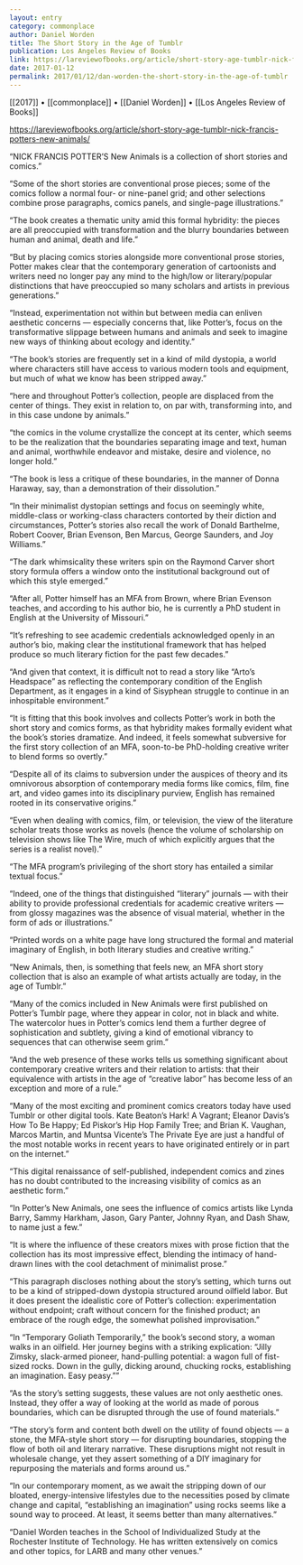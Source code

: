 ```yaml
---
layout: entry
category: commonplace
author: Daniel Worden
title: The Short Story in the Age of Tumblr
publication: Los Angeles Review of Books
link: https://lareviewofbooks.org/article/short-story-age-tumblr-nick-francis-potters-new-animals/
date: 2017-01-12
permalink: 2017/01/12/dan-worden-the-short-story-in-the-age-of-tumblr
---
```


[[2017]] • [[commonplace]] • [[Daniel Worden]] • [[Los Angeles Review of Books]]

https://lareviewofbooks.org/article/short-story-age-tumblr-nick-francis-potters-new-animals/

“NICK FRANCIS POTTER’S New Animals is a collection of short stories and comics.”

“Some of the short stories are conventional prose pieces; some of the comics follow a normal four- or nine-panel grid; and other selections combine prose paragraphs, comics panels, and single-page illustrations.”

“The book creates a thematic unity amid this formal hybridity: the pieces are all preoccupied with transformation and the blurry boundaries between human and animal, death and life.”

“But by placing comics stories alongside more conventional prose stories, Potter makes clear that the contemporary generation of cartoonists and writers need no longer pay any mind to the high/low or literary/popular distinctions that have preoccupied so many scholars and artists in previous generations.”

“Instead, experimentation not within but between media can enliven aesthetic concerns — especially concerns that, like Potter’s, focus on the transformative slippage between humans and animals and seek to imagine new ways of thinking about ecology and identity.”

“The book’s stories are frequently set in a kind of mild dystopia, a world where characters still have access to various modern tools and equipment, but much of what we know has been stripped away.”

“here and throughout Potter’s collection, people are displaced from the center of things. They exist in relation to, on par with, transforming into, and in this case undone by animals.”

“the comics in the volume crystallize the concept at its center, which seems to be the realization that the boundaries separating image and text, human and animal, worthwhile endeavor and mistake, desire and violence, no longer hold.”

“The book is less a critique of these boundaries, in the manner of Donna Haraway, say, than a demonstration of their dissolution.”

“In their minimalist dystopian settings and focus on seemingly white, middle-class or working-class characters contorted by their diction and circumstances, Potter’s stories also recall the work of Donald Barthelme, Robert Coover, Brian Evenson, Ben Marcus, George Saunders, and Joy Williams.”

“The dark whimsicality these writers spin on the Raymond Carver short story formula offers a window onto the institutional background out of which this style emerged.”

“After all, Potter himself has an MFA from Brown, where Brian Evenson teaches, and according to his author bio, he is currently a PhD student in English at the University of Missouri.”

“It’s refreshing to see academic credentials acknowledged openly in an author’s bio, making clear the institutional framework that has helped produce so much literary fiction for the past few decades.”

“And given that context, it is difficult not to read a story like “Arto’s Headspace” as reflecting the contemporary condition of the English Department, as it engages in a kind of Sisyphean struggle to continue in an inhospitable environment.”

“It is fitting that this book involves and collects Potter’s work in both the short story and comics forms, as that hybridity makes formally evident what the book’s stories dramatize. And indeed, it feels somewhat subversive for the first story collection of an MFA, soon-to-be PhD-holding creative writer to blend forms so overtly.”

“Despite all of its claims to subversion under the auspices of theory and its omnivorous absorption of contemporary media forms like comics, film, fine art, and video games into its disciplinary purview, English has remained rooted in its conservative origins.”

“Even when dealing with comics, film, or television, the view of the literature scholar treats those works as novels (hence the volume of scholarship on television shows like The Wire, much of which explicitly argues that the series is a realist novel).”

“The MFA program’s privileging of the short story has entailed a similar textual focus.”

“Indeed, one of the things that distinguished “literary” journals — with their ability to provide professional credentials for academic creative writers — from glossy magazines was the absence of visual material, whether in the form of ads or illustrations.”

“Printed words on a white page have long structured the formal and material imaginary of English, in both literary studies and creative writing.”

“New Animals, then, is something that feels new, an MFA short story collection that is also an example of what artists actually are today, in the age of Tumblr.”

“Many of the comics included in New Animals were first published on Potter’s Tumblr page, where they appear in color, not in black and white. The watercolor hues in Potter’s comics lend them a further degree of sophistication and subtlety, giving a kind of emotional vibrancy to sequences that can otherwise seem grim.”

“And the web presence of these works tells us something significant about contemporary creative writers and their relation to artists: that their equivalence with artists in the age of “creative labor” has become less of an exception and more of a rule.”

“Many of the most exciting and prominent comics creators today have used Tumblr or other digital tools. Kate Beaton’s Hark! A Vagrant; Eleanor Davis’s How To Be Happy; Ed Piskor’s Hip Hop Family Tree; and Brian K. Vaughan, Marcos Martin, and Muntsa Vicente’s The Private Eye are just a handful of the most notable works in recent years to have originated entirely or in part on the internet.”

“This digital renaissance of self-published, independent comics and zines has no doubt contributed to the increasing visibility of comics as an aesthetic form.”

“In Potter’s New Animals, one sees the influence of comics artists like Lynda Barry, Sammy Harkham, Jason, Gary Panter, Johnny Ryan, and Dash Shaw, to name just a few.”

“It is where the influence of these creators mixes with prose fiction that the collection has its most impressive effect, blending the intimacy of hand-drawn lines with the cool detachment of minimalist prose.”

“This paragraph discloses nothing about the story’s setting, which turns out to be a kind of stripped-down dystopia structured around oilfield labor. But it does present the idealistic core of Potter’s collection: experimentation without endpoint; craft without concern for the finished product; an embrace of the rough edge, the somewhat polished improvisation.”

“In “Temporary Goliath Temporarily,” the book’s second story, a woman walks in an oilfield. Her journey begins with a striking explication: “Jilly Zimsky, slack-armed pioneer, hand-pulling potential: a wagon full of fist-sized rocks. Down in the gully, dicking around, chucking rocks, establishing an imagination. Easy peasy.””

“As the story’s setting suggests, these values are not only aesthetic ones. Instead, they offer a way of looking at the world as made of porous boundaries, which can be disrupted through the use of found materials.”

“The story’s form and content both dwell on the utility of found objects — a stone, the MFA-style short story — for disrupting boundaries, stopping the flow of both oil and literary narrative. These disruptions might not result in wholesale change, yet they assert something of a DIY imaginary for repurposing the materials and forms around us.”

“In our contemporary moment, as we await the stripping down of our bloated, energy-intensive lifestyles due to the necessities posed by climate change and capital, “establishing an imagination” using rocks seems like a sound way to proceed. At least, it seems better than many alternatives.”

“Daniel Worden teaches in the School of Individualized Study at the Rochester Institute of Technology. He has written extensively on comics and other topics, for LARB and many other venues.”

